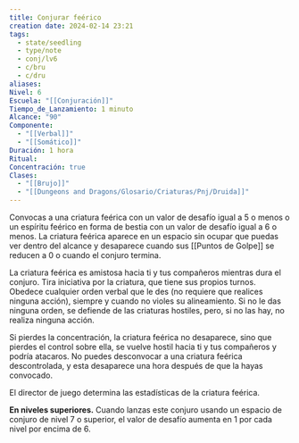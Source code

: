 ```yaml
---
title: Conjurar feérico
creation date: 2024-02-14 23:21
tags:
  - state/seedling
  - type/note
  - conj/lv6
  - c/bru
  - c/dru
aliases: 
Nivel: 6
Escuela: "[[Conjuración]]"
Tiempo_de_Lanzamiento: 1 minuto
Alcance: "90"
Componente:
  - "[[Verbal]]"
  - "[[Somático]]"
Duración: 1 hora
Ritual: 
Concentración: true
Clases:
  - "[[Brujo]]"
  - "[[Dungeons and Dragons/Glosario/Criaturas/Pnj/Druida]]"
---
```

Convocas a una criatura feérica con un valor de desafío igual a 5 o menos o un espíritu feérico en forma de bestia con un valor de desafío igual a 6 o menos. La criatura feérica aparece en un espacio sin ocupar que puedas ver dentro del alcance y desaparece cuando sus [[Puntos de Golpe]] se reducen a 0 o cuando el conjuro termina.

La criatura feérica es amistosa hacia ti y tus compañeros mientras dura el conjuro. Tira iniciativa por la criatura, que tiene sus propios turnos. Obedece cualquier orden verbal que le des (no requiere que realices ninguna acción), siempre y cuando no violes su alineamiento. Si no le das ninguna orden, se defiende de las criaturas hostiles, pero, si no las hay, no realiza ninguna acción.

Si pierdes la concentración, la criatura feérica no desaparece, sino que pierdes el control sobre ella, se vuelve hostil hacia ti y tus compañeros y podría atacaros. No puedes desconvocar a una criatura feérica descontrolada, y esta desaparece una hora después de que la hayas convocado.

El director de juego determina las estadísticas de la criatura feérica.

**En niveles superiores.** Cuando lanzas este conjuro usando un espacio de conjuro de nivel 7 o superior, el valor de desafío aumenta en 1 por cada nivel por encima de 6.